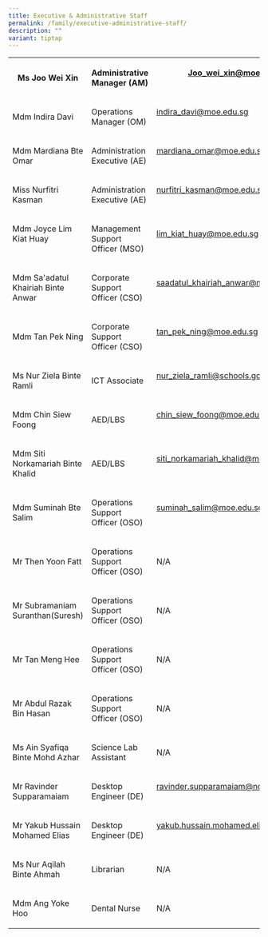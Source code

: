 ```yaml
---
title: Executive & Administrative Staff
permalink: /family/executive-administrative-staff/
description: ""
variant: tiptap
---
```

<table><tbody><tr><th rowspan="1" colspan="1"><p>Ms Joo Wei Xin</p></th><th rowspan="1" colspan="1"><p>Administrative Manager (AM)</p></th><th rowspan="1" colspan="1"><p><a href="mailto:joo_wei_xin@moe.edu.sg" rel="noopener noreferrer nofollow" target="_blank">Joo_wei_xin@moe.edu.sg</a><br><br></p></th></tr><tr><td rowspan="1" colspan="1"><p>Mdm Indira Davi<br></p></td><td rowspan="1" colspan="1"><p>Operations Manager (OM)</p></td><td rowspan="1" colspan="1"><p><a href="mailto:indira_davi@moe.edu.sg" rel="noopener noreferrer nofollow" target="_blank">indira_davi@moe.edu.sg</a><br><br></p></td></tr><tr><td rowspan="1" colspan="1"><p>Mdm Mardiana Bte Omar<br></p></td><td rowspan="1" colspan="1"><p>Administration Executive (AE)</p></td><td rowspan="1" colspan="1"><p><a href="mailto:mardiana_omar@moe.edu.sg" rel="noopener noreferrer nofollow" target="_blank">mardiana_omar@moe.edu.sg</a><br><br></p></td></tr><tr><td rowspan="1" colspan="1"><p>Miss Nurfitri Kasman</p></td><td rowspan="1" colspan="1"><p>Administration Executive (AE)</p></td><td rowspan="1" colspan="1"><p><a href="mailto:nurfitri_kasman@moe.edu.sg" rel="noopener noreferrer nofollow" target="_blank">nurfitri_kasman@moe.edu.sg</a><br><br></p></td></tr><tr><td rowspan="1" colspan="1"><p>Mdm Joyce Lim Kiat Huay<br><br></p></td><td rowspan="1" colspan="1"><p>Management Support Officer (MSO)</p></td><td rowspan="1" colspan="1"><p><a href="mailto:lim_kiat_huay@moe.edu.sg" rel="noopener noreferrer nofollow" target="_blank">lim_kiat_huay@moe.edu.sg</a><br><br></p></td></tr><tr><td rowspan="1" colspan="1"><p>Mdm Sa'adatul Khairiah Binte Anwar</p></td><td rowspan="1" colspan="1"><p>Corporate Support Officer (CSO)</p></td><td rowspan="1" colspan="1"><p><a href="mailto:saadatul_khairiah_anwar@moe.edu.sg" rel="noopener noreferrer nofollow" target="_blank">saadatul_khairiah_anwar@moe.edu.sg</a><br><br></p></td></tr><tr><td rowspan="1" colspan="1"><p>Mdm Tan Pek Ning</p></td><td rowspan="1" colspan="1"><p>Corporate Support Officer (CSO)</p></td><td rowspan="1" colspan="1"><p><a href="mailto:tan_pek_ning@moe.edu.sg" rel="noopener noreferrer nofollow" target="_blank">tan_pek_ning@moe.edu.sg</a><br><br></p></td></tr><tr><td rowspan="1" colspan="1"><p>Ms Nur Ziela Binte Ramli</p></td><td rowspan="1" colspan="1"><p>ICT Associate</p></td><td rowspan="1" colspan="1"><p><a href="mailto:nur_ziela_ramli@schools.gov.sg" rel="noopener noreferrer nofollow" target="_blank">nur_ziela_ramli@schools.gov.sg</a><br><br></p></td></tr><tr><td rowspan="1" colspan="1"><p>Mdm Chin Siew Foong<br></p></td><td rowspan="1" colspan="1"><p>AED/LBS</p></td><td rowspan="1" colspan="1"><p><a href="mailto:chin_siew_foong@moe.edu.sg" rel="noopener noreferrer nofollow" target="_blank">chin_siew_foong@moe.edu.sg</a><br><br></p></td></tr><tr><td rowspan="1" colspan="1"><p>Mdm Siti Norkamariah Binte Khalid</p></td><td rowspan="1" colspan="1"><p>AED/LBS</p></td><td rowspan="1" colspan="1"><p><a href="mailto:siti_norkamariah_khalid@moe.edu.sg" rel="noopener noreferrer nofollow" target="_blank">siti_norkamariah_khalid@moe.edu.sg</a><br><br></p></td></tr><tr><td rowspan="1" colspan="1"><p>Mdm Suminah Bte Salim</p></td><td rowspan="1" colspan="1"><p>Operations Support Officer (OSO)</p></td><td rowspan="1" colspan="1"><p><a href="mailto:suminah_salim@moe.edu.sg" rel="noopener noreferrer nofollow" target="_blank">suminah_salim@moe.edu.sg</a><br><br></p></td></tr><tr><td rowspan="1" colspan="1"><p>Mr Then Yoon Fatt</p></td><td rowspan="1" colspan="1"><p>Operations Support Officer (OSO)</p></td><td rowspan="1" colspan="1"><p>N/A</p></td></tr><tr><td rowspan="1" colspan="1"><p>Mr Subramaniam Suranthan(Suresh)</p></td><td rowspan="1" colspan="1"><p>Operations Support Officer (OSO)</p></td><td rowspan="1" colspan="1"><p>N/A</p></td></tr><tr><td rowspan="1" colspan="1"><p>Mr Tan Meng Hee</p></td><td rowspan="1" colspan="1"><p>Operations Support Officer (OSO)</p></td><td rowspan="1" colspan="1"><p>N/A</p></td></tr><tr><td rowspan="1" colspan="1"><p>Mr Abdul Razak Bin Hasan</p></td><td rowspan="1" colspan="1"><p>Operations Support Officer (OSO)</p></td><td rowspan="1" colspan="1"><p>N/A</p></td></tr><tr><td rowspan="1" colspan="1"><p>Ms Ain Syafiqa Binte Mohd Azhar</p></td><td rowspan="1" colspan="1"><p>Science Lab Assistant</p></td><td rowspan="1" colspan="1"><p>N/A</p></td></tr><tr><td rowspan="1" colspan="1"><p>Mr Ravinder Supparamaiam</p></td><td rowspan="1" colspan="1"><p>Desktop Engineer (DE)</p></td><td rowspan="1" colspan="1"><p><a href="mailto:yakub.hussain.mohamed.elias@ncs.com.sg" rel="noopener noreferrer nofollow" target="_blank">ravinder.supparamaiam@ncs.com.sg</a><br><br></p></td></tr><tr><td rowspan="1" colspan="1"><p>Mr Yakub Hussain Mohamed Elias</p></td><td rowspan="1" colspan="1"><p>Desktop Engineer (DE)</p></td><td rowspan="1" colspan="1"><p><a href="mailto:yakub.hussain.mohamed.elias@ncs.com.sg" rel="noopener noreferrer nofollow" target="_blank">yakub.hussain.mohamed.elias@ncs.com.sg</a><br><br></p></td></tr><tr><td rowspan="1" colspan="1"><p>Ms Nur Aqilah Binte Ahmah</p></td><td rowspan="1" colspan="1"><p>Librarian</p></td><td rowspan="1" colspan="1"><p>N/A</p></td></tr><tr><td rowspan="1" colspan="1"><p>Mdm Ang Yoke Hoo</p></td><td rowspan="1" colspan="1"><p>Dental Nurse</p></td><td rowspan="1" colspan="1"><p>N/A</p></td></tr></tbody></table><p></p>